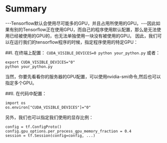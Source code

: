 # Summary

---Tensorflow默认会使用尽可能多的GPU，并且占用所使用的GPU。---因此如果有别的Tensorflow正在使用GPU，而自己的程序使用默认配置，那么是无法使用已经被使用的GPU的，也无法单独使用一块没有被使用的GPU。 
因此，我们可以在运行我们的tensorflow程序的时候，指定程序使用的特定GPU：

##Ⅰ. 在终端上配置：
```CUDA_VISIBLE_DEVICES=0 python your_python.py```
或者：
```
export CUDA_VISIBLE_DEVICES="0"
python your_python.py
```
当然，你要先看看你的服务器的GPU配置，可以使用nvidia-smi命令,然后也可以指定多个GPU。

##Ⅱ. 在代码中配置：
```
import os
os.environ["CUDA_VISIBLE_DEVICES"]="0"
```
另外，我们也可以指定我们使用的显存比例：
```
config = tf.ConfigProto()
config.gpu_options.per_process_gpu_memory_fraction = 0.4
session = tf.Session(config=config, ...)
```

